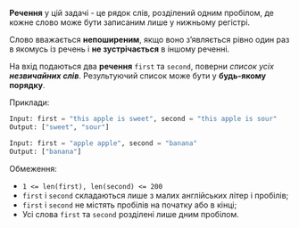 **Речення** у цій задачі - це рядок слів, розділений одним пробілом, де кожне слово може бути записаним лише у нижньому регістрі.

Слово вважається **непоширеним**, якщо воно з’являється рівно один раз в якомусь із речень і **не зустрічається** в іншому реченні.

На вхід подаються два **речення** `first` та `second`, поверни _список усіх **незвичайних слів**_. Результуючий список може бути у **будь-якому порядку**.

Приклади:
```python
Input: first = "this apple is sweet", second = "this apple is sour"
Output: ["sweet", "sour"]

Input: first = "apple apple", second = "banana"
Output: ["banana"]
```

Обмеження:
- `1 <= len(first), len(second) <= 200`
- `first` і `second` складаються лише з малих англійських літер і пробілів;
- `first` і `second` не містять пробілів на початку або в кінці;
- Усі слова  `first` та `second` розділені лише дним пробілом.
